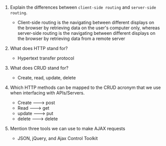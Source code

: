 1.  Explain the differences between `client-side routing` and `server-side routing`.
    - Client-side routing is the navigating between different displays on the browser by retrieving data on the user's computer only, whereas server-side routing is the navigating between different displays on the browser by retrieving data from a remote server

2.  What does HTTP stand for?
    - Hypertext transfer protocol

3.  What does CRUD stand for?
    - Create, read, update, delete

4.  Which HTTP methods can be mapped to the CRUD acronym that we use when interfacing with APIs/Servers.
    - Create ---> post
    - Read ---> get
    - update ---> put
    - delete ---> delete

5.  Mention three tools we can use to make AJAX requests
    - JSON, jQuery, and Ajax Control Toolkit
